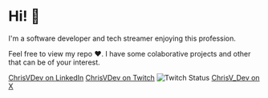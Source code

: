# Hi! 🖖

I'm a software developer and tech streamer enjoying this profession. 

Feel free to view my repo ❤️. I have some colaborative projects and other that can be of your interest.

[ChrisVDev on LinkedIn](https://www.linkedin.com/in/chrisvdev/)
[ChrisVDev on Twitch](https://twitch.tv/chrisvdev) ![Twitch Status](https://img.shields.io/twitch/status/chrisvdev)
[ChrisV_Dev on X](https://twitter.com/ChrisV_Dev)

